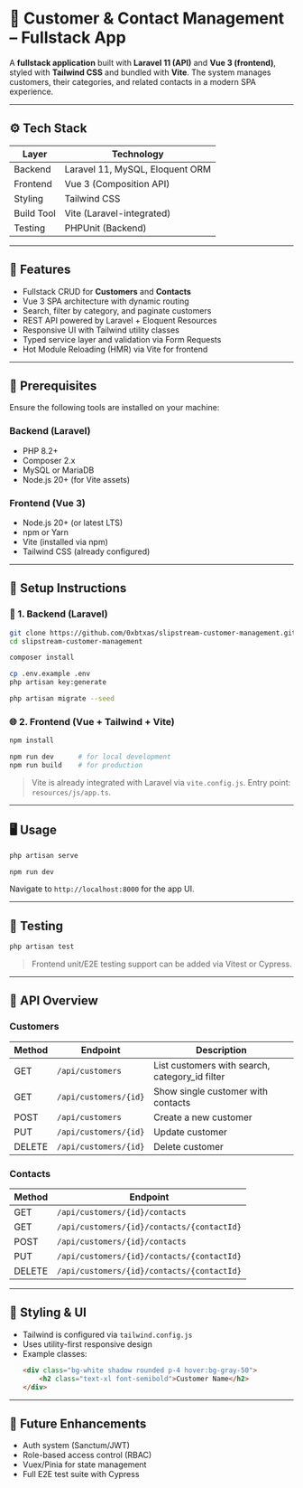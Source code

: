 # 🧩 Customer & Contact Management – Fullstack App

A **fullstack application** built with **Laravel 11 (API)** and **Vue 3 (frontend)**, styled with **Tailwind CSS** and bundled with **Vite**. The system manages customers, their categories, and related contacts in a modern SPA experience.

---

## ⚙️ Tech Stack

| Layer       | Technology                     |
|-------------|--------------------------------|
| Backend     | Laravel 11, MySQL, Eloquent ORM |
| Frontend    | Vue 3 (Composition API)         |
| Styling     | Tailwind CSS                   |
| Build Tool  | Vite (Laravel-integrated)      |
| Testing     | PHPUnit (Backend)             |

---

## 🚀 Features

- Fullstack CRUD for **Customers** and **Contacts**
- Vue 3 SPA architecture with dynamic routing
- Search, filter by category, and paginate customers
- REST API powered by Laravel + Eloquent Resources
- Responsive UI with Tailwind utility classes
- Typed service layer and validation via Form Requests
- Hot Module Reloading (HMR) via Vite for frontend

---
## 🚧 Prerequisites

Ensure the following tools are installed on your machine:

### Backend (Laravel)
- PHP 8.2+
- Composer 2.x
- MySQL or MariaDB
- Node.js 20+ (for Vite assets)

### Frontend (Vue 3)
- Node.js 20+ (or latest LTS)
- npm or Yarn
- Vite (installed via npm)
- Tailwind CSS (already configured)

---
## 🧰 Setup Instructions

### 🔧 1. Backend (Laravel)

```bash
git clone https://github.com/0xbtxas/slipstream-customer-management.git
cd slipstream-customer-management

composer install

cp .env.example .env
php artisan key:generate

php artisan migrate --seed
```

### 🌐 2. Frontend (Vue + Tailwind + Vite)

```bash
npm install

npm run dev      # for local development
npm run build    # for production
```

> Vite is already integrated with Laravel via `vite.config.js`. Entry point: `resources/js/app.ts`.

---

## 🖥️ Usage

```bash
php artisan serve

npm run dev
```

Navigate to `http://localhost:8000` for the app UI.

---

## 🧪 Testing

```bash
php artisan test
```

> Frontend unit/E2E testing support can be added via Vitest or Cypress.

---

## 🔌 API Overview

### Customers

| Method | Endpoint | Description |
|--------|----------|-------------|
| GET    | `/api/customers` | List customers with search, category_id filter |
| GET    | `/api/customers/{id}` | Show single customer with contacts |
| POST   | `/api/customers` | Create a new customer |
| PUT    | `/api/customers/{id}` | Update customer |
| DELETE | `/api/customers/{id}` | Delete customer |

### Contacts

| Method | Endpoint |
|--------|----------|
| GET    | `/api/customers/{id}/contacts` |
| GET    | `/api/customers/{id}/contacts/{contactId}` |
| POST   | `/api/customers/{id}/contacts` |
| PUT    | `/api/customers/{id}/contacts/{contactId}` |
| DELETE | `/api/customers/{id}/contacts/{contactId}` |

---

## 🎨 Styling & UI

- Tailwind is configured via `tailwind.config.js`
- Uses utility-first responsive design
- Example classes:
  ```html
  <div class="bg-white shadow rounded p-4 hover:bg-gray-50">
      <h2 class="text-xl font-semibold">Customer Name</h2>
  </div>
  ```

---

## 🧠 Future Enhancements

- Auth system (Sanctum/JWT)
- Role-based access control (RBAC)
- Vuex/Pinia for state management
- Full E2E test suite with Cypress
